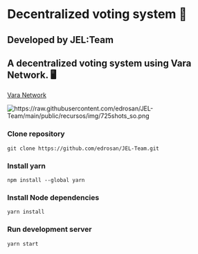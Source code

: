 
# Decentralized voting system 📜
## Developed by JEL:Team

## A decentralized voting system using Vara Network. 🖥️
[Vara Network](https://vara.network/ )

![](URL "https://raw.githubusercontent.com/edrosan/JEL-Team/main/public/recursos/img/725shots_so.png")

### Clone repository
`git clone https://github.com/edrosan/JEL-Team.git` 

### Install yarn
`npm install --global yarn`

### Install Node dependencies
`yarn install` 

### Run development server
`yarn start` 




